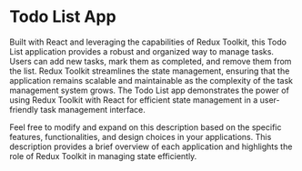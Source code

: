 # Todo List App
Built with React and leveraging the capabilities of Redux Toolkit, this Todo List application provides a robust and organized way to manage tasks. Users can add new tasks, mark them as completed, and remove them from the list. Redux Toolkit streamlines the state management, ensuring that the application remains scalable and maintainable as the complexity of the task management system grows. The Todo List app demonstrates the power of using Redux Toolkit with React for efficient state management in a user-friendly task management interface.

Feel free to modify and expand on this description based on the specific features, functionalities, and design choices in your applications. This description provides a brief overview of each application and highlights the role of Redux Toolkit in managing state efficiently.
